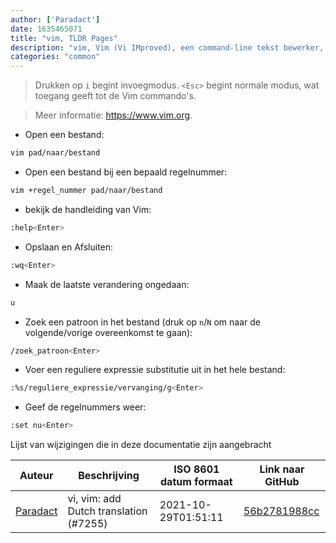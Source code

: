 ```yaml
---
author: ['Paradact']
date: 1635465071
title: "vim, TLDR Pages"
description: "vim, Vim (Vi IMproved), een command-line tekst bewerker, geeft toegang tot verschillende manieren van tekst manipulatie."
categories: "common"
---
```

> Drukken op `i` begint invoegmodus. `<Esc>` begint normale modus, wat toegang geeft tot de Vim commando's.

> Meer informatie: <https://www.vim.org>.

- Open een bestand:

```bash
vim pad/naar/bestand
```

- Open een bestand bij een bepaald regelnummer:

```bash
vim +regel_nummer pad/naar/bestand
```

- bekijk de handleiding van Vim:

```bash
:help<Enter>
```

- Opslaan en Afsluiten:

```bash
:wq<Enter>
```

- Maak de laatste verandering ongedaan:

```bash
u
```

- Zoek een patroon in het bestand (druk op `n`/`N` om naar de volgende/vorige overeenkomst te gaan):

```bash
/zoek_patroon<Enter>
```

- Voer een reguliere expressie substitutie uit in het hele bestand:

```bash
:%s/reguliere_expressie/vervanging/g<Enter>
```

- Geef de regelnummers weer:

```bash
:set nu<Enter>
```
Lijst van wijzigingen die in deze documentatie zijn aangebracht


Auteur | Beschrijving | ISO 8601 datum formaat | Link naar GitHub
------|-----|-----|-----
[Paradact](mailto:44441385+Paradact@users.noreply.github.com) | vi, vim: add Dutch translation (#7255) | 2021-10-29T01:51:11 | [56b2781988cc](https://github.com/tldr-pages/tldr/commit/56b2781988ccae30e4fcfc75efc010a744b79805)

